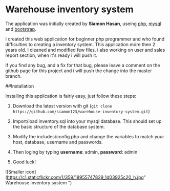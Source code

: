 #  Warehouse inventory system
The application was initially created by **Siamon Hasan**, useing [php](http:php.net), [mysql](https://www.mysql.com) and [bootstrap](http://getbootstrap.com).


I created this web application for beginner php programmer and who found difficulties to creating a inventory system.
This application more then 2 years old. I cleaned and modified few files. i also working on user and sales report section, when it's ready i will push it.

If you find any bug, and a fix for that bug, please leave a comment on the github page for this project and i will push the change into the master branch.
 

##Installation

Installing this application is fairly easy, just follow these steps:

1. Download the latest version with git (`git clone https://github.com/siamon123/warehouse-inventory-system.git`) 

2. Import/load inventory.sql into your mysql database.  This should set up the basic structure of the database system.

3. Modify the includes/config.php and change the variables to match your host, database, username and passwords.

4. Then loging by typing **username**: admin, **password**: admin 

5. Good luck!  

![Smaller icon](https://c1.staticflickr.com/1/359/18955747829_1d03925c20_h.jpg" Warehouse inventory system ")
